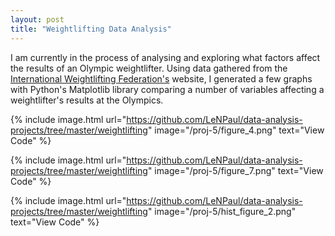 ```yaml
---
layout: post
title: "Weightlifting Data Analysis"
---
```


<p>I am currently in the process of analysing and exploring what factors affect the results of an Olympic weightlifter. Using data gathered from the <a href="http://www.iwf.net/" target="_blank">International Weightlifting Federation's</a> website, I generated a few graphs with Python's Matplotlib library comparing a number of variables affecting a weightlifter's results at the Olympics.</p>

{% include image.html url="https://github.com/LeNPaul/data-analysis-projects/tree/master/weightlifting" image="/proj-5/figure_4.png" text="View Code" %}

{% include image.html url="https://github.com/LeNPaul/data-analysis-projects/tree/master/weightlifting" image="/proj-5/figure_7.png" text="View Code" %}

{% include image.html url="https://github.com/LeNPaul/data-analysis-projects/tree/master/weightlifting" image="/proj-5/hist_figure_2.png" text="View Code" %}
